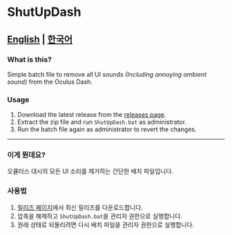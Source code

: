 # ShutUpDash
[English](#What-is-this) | [한국어](#이게-뭔데요)
---
### What is this?
Simple batch file to remove all UI sounds *(Including annoying ambient sound)* from the Oculus Dash.

### Usage
1. Download the latest release from the [releases page](https://github.com/SalaryTheft/ShutUpDash/releases).
2. Extract the zip file and run `ShutUpDash.bat` as administrator.
3. Run the batch file again as administrator to revert the changes.

---
### 이게 뭔데요?
오큘러스 대시의 모든 UI 소리를 제거하는 간단한 배치 파일입니다.

### 사용법
1. [릴리즈 페이지](https://github.com/SalaryTheft/ShutUpDash/releases)에서 최신 릴리즈를 다운로드합니다.
2. 압축을 해제하고 `ShutUpDash.bat`을 관리자 권한으로 실행합니다.
3. 원래 상태로 되돌리려면 다시 배치 파일을 관리자 권한으로 실행합니다.



